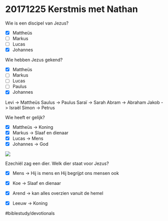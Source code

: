 # 20171225 Kerstmis met Nathan
Wie is een discipel van Jezus?
- [x] Mattheüs 
- [ ] Markus
- [ ] Lucas
- [x] Johannes

Wie hebben Jezus gekend?
- [x] Mattheüs 
- [ ] Markus
- [ ] Lucas
- [ ] Paulus
- [x] Johannes

Levi -> Mattheüs 
Saulus -> Paulus
Saraï -> Sarah
Abram -> Abraham
Jakob -> Israël
Simon -> Petrus

Wie heeft er gelijk?
- [x] Mattheüs -> Koning
- [x] Markus -> Slaaf en dienaar
- [x] Lucas -> Mens
- [x] Johannes -> God

![]((null)/Afbeeldingsresultaat%20voor%20bible%20four%20animals.jpeg)

Ezechiël zag een dier. Welk dier staat voor Jezus? 
- [x] Mens -> Hij is mens en Hij begrijpt ons mensen ook
- [x] Koe -> Slaaf en dienaar
- [x] Arend -> kan alles overzien vanuit de hemel
- [x] Leeuw -> Koning



#biblestudy/devotionals